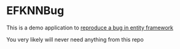 # EFKNNBug
This is a demo application to [reproduce a bug in entity framework](https://github.com/npgsql/efcore.pg/issues/2690)

You very likely will never need anything from this repo

